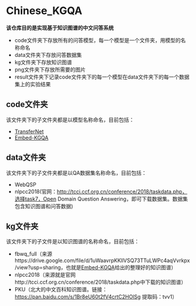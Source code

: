 # Chinese_KGQA
**该仓库目的是实现基于知识图谱的中文问答系统**

- code文件夹下存放所有的问答模型，每一个模型是一个文件夹，用模型的名称命名
- data文件夹下存放问答数据集
- kg文件夹下存放知识图谱
- png文件夹下存放所需要的图片
- result文件夹下记录code文件夹下的每一个模型在data文件夹下的每一个数据集上的实验结果



## code文件夹

该文件夹下的子文件夹都是以模型名称命名，目前包括：

- [TransferNet](https://github.com/shijx12/TransferNet)
- [Embed-KGQA](https://github.com/malllabiisc/EmbedKGQA)

## data文件夹

该文件夹下的子文件夹都是以QA数据集名称命名，目前包括：

- WebQSP
- nlpcc2018(官网：http://tcci.ccf.org.cn/conference/2018/taskdata.php，选择task7，Open Domain Question Answering，即可下载数据集。数据集包含知识图谱和问答数据)

## kg文件夹

该文件夹下的子文件是以知识图谱的名称命名，目前包括：

- fbwq_full（来源https://drive.google.com/file/d/1uWaavrpKKllVSQ73TTuLWPc4aqVvrkpx/view?usp=sharing，也就是[Embed-KGQA](https://github.com/malllabiisc/EmbedKGQA)给出的整理好的知识图谱）
- nlpcc2018（来源就是官网http://tcci.ccf.org.cn/conference/2018/taskdata.php中下载的知识图谱）
- PKU（北大的中文百科知识图谱。链接：https://pan.baidu.com/s/1Br8eU60t2fV4crtC2HOlSg 提取码：tvv1）



